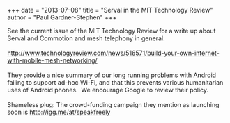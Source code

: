 +++
date = "2013-07-08"
title = "Serval in the MIT Technology Review"
author = "Paul Gardner-Stephen"
+++

<div class="post-body entry-content" id="post-body-5936380370837447265" itemprop="description articleBody">
See the current issue of the MIT Technology Review for a write up about Serval and Commotion and mesh telephony in general:<br/>
<br/>
<a href="http://www.technologyreview.com/news/516571/build-your-own-internet-with-mobile-mesh-networking/">http://www.technologyreview.com/news/516571/build-your-own-internet-with-mobile-mesh-networking/</a><br/>
<br/>
They provide a nice summary of our long running problems with Android failing to support ad-hoc Wi-Fi, and that this prevents various humanitarian uses of Android phones.  We encourage Google to review their policy.<br/>
<br/>
Shameless plug: The crowd-funding campaign they mention as launching soon is <a href="http://igg.me/at/speakfreely">http://igg.me/at/speakfreely</a>
<div></div>
</div>
